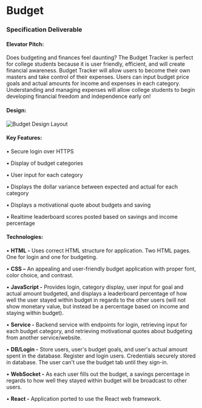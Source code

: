 # **Budget**

### Specification Deliverable
#### **Elevator Pitch:** 

Does budgeting and finances feel daunting? The Budget Tracker is perfect for college students because it is user friendly, efficient, and will create financial awareness. Budget Tracker will allow users to become their own masters and take control of their expenses. Users can input budget price goals and actual amounts for income and expenses in each category. Understanding and managing expenses will allow college students to begin developing financial freedom and independence early on!



#### **Design:**

![Budget Design Layout](https://github.com/danapug/startup/assets/156227779/b7c1059b-f87d-4c8f-85e7-92dfd65619cb)


	 	 	 


#### **Key Features:**

• Secure login over HTTPS

• Display of budget categories

• User input for each category

• Displays the dollar variance between expected and actual for each category

• Displays a motivational quote about budgets and saving

• Realtime leaderboard scores posted based on savings and income percentage 






#### **Technologies:**

• **HTML -** Uses correct HTML structure for application. Two HTML pages. One for login and one for budgeting. 
 
• **CSS –** An appealing and user-friendly budget application with proper font, color choice, and contrast. 
 
• **JavaScript -** Provides login, category display, user input for goal and actual amount budgeted, and displays a leaderboard percentage of how well the user stayed within budget in regards to the other users (will not show monetary value, but instead be a percentage based on income and staying within budget).
 
• **Service -** Backend service with endpoints for login, retrieving input for each budget category, and retrieving motivational quotes about budgeting from another service/website.
	
• **DB/Login -** Store users, user's budget goals, and user's actual amount spent in the database. Register and login users. Credentials securely stored in database. The user can't use the budget tab until they sign-in.
 
• **WebSocket -** As each user fills out the budget, a savings percentage in regards to how well they stayed within budget will be broadcast to other users.
 
• **React -** Application ported to use the React web framework.


